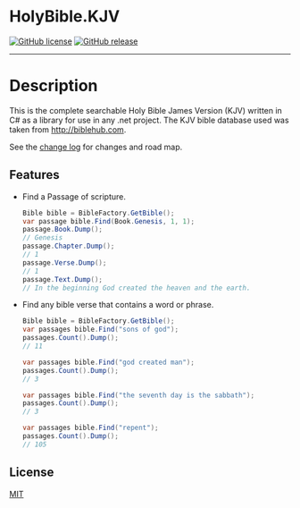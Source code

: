 # HolyBible.KJV

[![GitHub license](https://img.shields.io/github/license/codedek/HolyBible.KJV.svg)]()<!--(https://github.com/codedek/CodeDek.Ini/blob/master/LICENSE)-->
[![GitHub release](https://img.shields.io/github/release/codedek/HolyBible.KJV.svg)]()<!--(https://github.com/codedek/HolyBible.KJV/releases/latest)--><!--[![Github All Releases](https://img.shields.io/github/downloads/codedek/HolyBible.KJV/total.svg)]()-->
<!--[![Github downloads](https://img.shields.io/github/downloads/codedek/HolyBible.KJV/v.0.1/total.svg)]()-->
<!---![Github Releases](https://img.shields.io/github/downloads/codedek/HolyBible.KJV/latest/total.svg)-->




---------------------------------------
# Description
This is the complete searchable Holy Bible James Version (KJV) written in C# as a library for use in any .net project. The KJV bible database used was taken from http://biblehub.com.

See the [change log](CHANGELOG.md) for changes and road map.

## Features

- Find a Passage of scripture.
  ```csharp
  Bible bible = BibleFactory.GetBible();
  var passage bible.Find(Book.Genesis, 1, 1);
  passage.Book.Dump();
  // Genesis
  passage.Chapter.Dump();
  // 1
  passage.Verse.Dump();
  // 1
  passage.Text.Dump();
  // In the beginning God created the heaven and the earth.
  ```
- Find any bible verse that contains a word or phrase.
  ```csharp
  Bible bible = BibleFactory.GetBible();
  var passages bible.Find("sons of god");
  passages.Count().Dump();
  // 11

  var passages bible.Find("god created man");
  passages.Count().Dump();
  // 3

  var passages bible.Find("the seventh day is the sabbath");
  passages.Count().Dump();
  // 3

  var passages bible.Find("repent");
  passages.Count().Dump();
  // 105
  ```

## License
[MIT](LICENSE)
